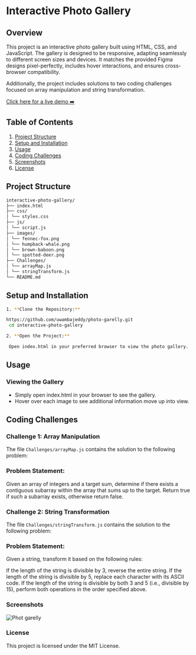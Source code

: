 # Interactive Photo Gallery

## Overview

This project is an interactive photo gallery built using HTML, CSS, and JavaScript. The gallery is designed to be responsive, adapting seamlessly to different screen sizes and devices. It matches the provided Figma designs pixel-perfectly, includes hover interactions, and ensures cross-browser compatibility.

Additionally, the project includes solutions to two coding challenges focused on array manipulation and string transformation.

[Click here for a live demo ➡️](https://uwambajeddy.github.io/photo-garelly/)

## Table of Contents

1. [Project Structure](#project-structure)
2. [Setup and Installation](#setup-and-installation)
3. [Usage](#usage)
4. [Coding Challenges](#coding-challenges)
5. [Screenshots](#screenshots)
6. [License](#license)

## Project Structure

```bash
interactive-photo-gallery/
├── index.html
├── css/
│ └── styles.css
├── js/
│ └── script.js
├── images/
│ └── fennec-fox.png
│ └── humpback-whale.png
│ └── brown-baboon.png
│ └── spotted-deer.png
├── Challenges/
│ └── arrayMap.js
│ └── stringTransform.js
└── README.md
```


## Setup and Installation

  ```bash
1. **Clone the Repository:**
 
  https://github.com/uwambajeddy/photo-garelly.git
   cd interactive-photo-gallery

2. **Open the Project:**

   Open index.html in your preferred browser to view the photo gallery.
```

## Usage

### Viewing the Gallery
- Simply open index.html in your browser to see the gallery.
- Hover over each image to see additional information move up into view.

## Coding Challenges

### Challenge 1: Array Manipulation
The file `Challenges/arrayMap.js` contains the solution to the following problem:

### Problem Statement:
Given an array of integers and a target sum, determine if there exists a contiguous subarray within the array that sums up to the target. Return true if such a subarray exists, otherwise return false.

### Challenge 2: String Transformation
The file `Challenges/stringTransform.js` contains the solution to the following problem:

### Problem Statement:
Given a string, transform it based on the following rules:

If the length of the string is divisible by 3, reverse the entire string.
If the length of the string is divisible by 5, replace each character with its ASCII code.
If the length of the string is divisible by both 3 and 5 (i.e., divisible by 15), perform both operations in the order specified above.

### Screenshots

![Phot garelly](https://github.com/uwambajeddy/photo-garelly/assets/59047760/19b124fc-3695-439b-86b7-53f8cf9428c7)


### License
This project is licensed under the MIT License.
